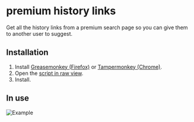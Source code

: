 # premium history links

Get all the history links from a premium search page so you can give them to another user to suggest.

## Installation

1. Install [Greasemonkey (Firefox)](http://www.greasespot.net/) or [Tampermonkey (Chrome)](https://chrome.google.com/webstore/detail/tampermonkey/dhdgffkkebhmkfjojejmpbldmpobfkfo).
2. Open the [script in raw view](https://github.com/mninc/premium-history-links/raw/master/premium-history-links.user.js).
3. Install.


## In use
![Example](https://media.discordapp.net/attachments/337943916613599234/474952864582598657/prem.PNG)
